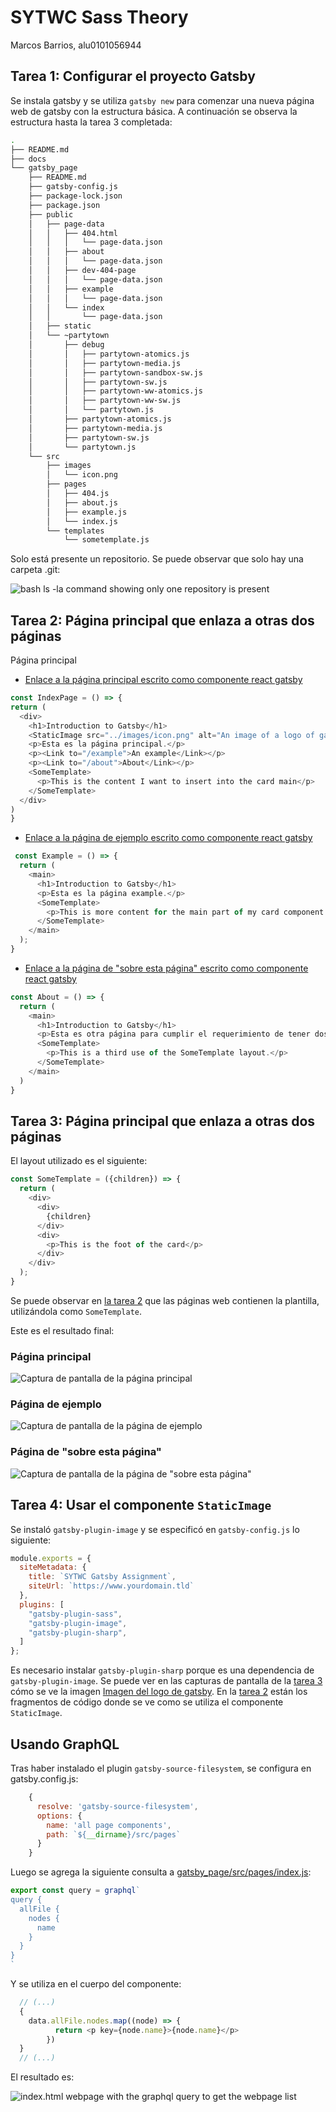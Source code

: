 # SYTWC Sass Theory

Marcos Barrios, alu0101056944

## Tarea 1: Configurar el proyecto Gatsby

Se instala gatsby y se utiliza `gatsby new` para comenzar una nueva página web de gatsby con la estructura básica. A continuación se observa la estructura hasta la tarea 3 completada:

```bash
.
├── README.md
├── docs
└── gatsby_page
    ├── README.md
    ├── gatsby-config.js
    ├── package-lock.json
    ├── package.json
    ├── public
    │   ├── page-data
    │   │   ├── 404.html
    │   │   │   └── page-data.json
    │   │   ├── about
    │   │   │   └── page-data.json
    │   │   ├── dev-404-page
    │   │   │   └── page-data.json
    │   │   ├── example
    │   │   │   └── page-data.json
    │   │   └── index
    │   │       └── page-data.json
    │   ├── static
    │   └── ~partytown
    │       ├── debug
    │       │   ├── partytown-atomics.js
    │       │   ├── partytown-media.js
    │       │   ├── partytown-sandbox-sw.js
    │       │   ├── partytown-sw.js
    │       │   ├── partytown-ww-atomics.js
    │       │   ├── partytown-ww-sw.js
    │       │   └── partytown.js
    │       ├── partytown-atomics.js
    │       ├── partytown-media.js
    │       ├── partytown-sw.js
    │       └── partytown.js
    └── src
        ├── images
        │   └── icon.png
        ├── pages
        │   ├── 404.js
        │   ├── about.js
        │   ├── example.js
        │   └── index.js
        └── templates
            └── sometemplate.js
```

Solo está presente un repositorio. Se puede observar que solo hay una carpeta .git:

![bash ls -la command showing only one repository is present](docs/git_proof.png)

## Tarea 2: Página principal que enlaza a otras dos páginas

Página principal

 - [Enlace a la página principal escrito como componente react gatsby](gatsby_page/src/pages/index.js)

```js
const IndexPage = () => {
return (
  <div>
    <h1>Introduction to Gatsby</h1>
    <StaticImage src="../images/icon.png" alt="An image of a logo of gatsby"/>
    <p>Esta es la página principal.</p>
    <p><Link to="/example">An example</Link></p>
    <p><Link to="/about">About</Link></p>
    <SomeTemplate>
      <p>This is the content I want to insert into the card main</p>
    </SomeTemplate>
  </div>
)
}
```

 - [Enlace a la página de ejemplo escrito como componente react gatsby](gatsby_page/src/pages/example.js)


```js
 const Example = () => {
  return (
    <main>
      <h1>Introduction to Gatsby</h1>
      <p>Esta es la página example.</p>
      <SomeTemplate>
        <p>This is more content for the main part of my card component layout.</p>
      </SomeTemplate>
    </main>
  );
}
```

 - [Enlace a la página de "sobre esta página" escrito como componente react gatsby](gatsby_page/src/pages/example.js)

```js
const About = () => {
  return (
    <main>
      <h1>Introduction to Gatsby</h1>
      <p>Esta es otra página para cumplir el requerimiento de tener dos páginas enlazadas en otra.</p>
      <SomeTemplate>
        <p>This is a third use of the SomeTemplate layout.</p>
      </SomeTemplate>
    </main>
  )
}
```

## Tarea 3: Página principal que enlaza a otras dos páginas

El layout utilizado es el siguiente:

```js
const SomeTemplate = ({children}) => {
  return (
    <div>
      <div>
        {children}
      </div>
      <div>
        <p>This is the foot of the card</p>
      </div>
    </div>
  );
}
```

Se puede observar en [la tarea 2](#tarea-2-página-principal-que-enlaza-a-otras-dos-páginas) que las páginas web contienen la plantilla, utilizándola como `SomeTemplate`.

Este es el resultado final:

### Página principal

![Captura de pantalla de la página principal](docs/main_page.png)

### Página de ejemplo

![Captura de pantalla de la página de ejemplo](docs/example_page.png)

### Página de "sobre esta página"

![Captura de pantalla de la página de "sobre esta página"](docs/about_page.png)

## Tarea 4: Usar el componente `StaticImage`

Se instaló `gatsby-plugin-image` y se especificó en `gatsby-config.js` lo siguiente:

```js
module.exports = {
  siteMetadata: {
    title: `SYTWC Gatsby Assignment`,
    siteUrl: `https://www.yourdomain.tld`
  },
  plugins: [
    "gatsby-plugin-sass",
    "gatsby-plugin-image",
    "gatsby-plugin-sharp",
  ]
};
```

Es necesario instalar `gatsby-plugin-sharp` porque es una dependencia de `gatsby-plugin-image`. Se puede ver en las capturas de pantalla de la [tarea 3](#tarea-3-página-principal-que-enlaza-a-otras-dos-páginas) cómo se ve la imagen [Imagen del logo de gatsby](images/icon.png). En la [tarea 2](#tarea-2-página-principal-que-enlaza-a-otras-dos-páginas) están los fragmentos de código donde se ve como se utiliza el componente `StaticImage`.

## Usando GraphQL

Tras haber instalado el plugin `gatsby-source-filesystem`, se configura en gatsby.config.js:

```js
    {
      resolve: 'gatsby-source-filesystem',
      options: {
        name: 'all page components',
        path: `${__dirname}/src/pages`
      }
    }
```

Luego se agrega la siguiente consulta a [gatsby_page/src/pages/index.js](gatsby_page/src/pages/index.js):

```js
export const query = graphql`
query {
  allFile {
    nodes {
      name
    }
  }
}
`
```

Y se utiliza en el cuerpo del componente:

```js
  // (...)
  {
    data.allFile.nodes.map((node) => {
          return <p key={node.name}>{node.name}</p>
        })
  }
  // (...)
```

El resultado es:

![index.html webpage with the graphql query to get the webpage list](docs/graphql-result.png)
